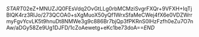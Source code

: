 $START$02eZ+MNUZJQ0FEsVdq2OvGtLLg0rbMCMziSvgrFXQr+9VFXH+IqTjBlQK4rz3RlJo/273QCOA0+sXgMuoX50yQf1WrxSfaMeCWej4fX6e0VDZWrrmyFgvYcvLK5t9hnuDt8NMWe3g9c886Br7bjQp3fPKRnS0lHzFzfh0eZu7O7nAw/aDGy58Ze9Ug1DJFD/1cZoAewetg+eKc1be73doA==$END$